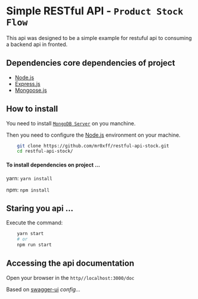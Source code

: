# Simple RESTful API - `Product Stock Flow`

This api was designed to be a simple example for restuful api 
to consuming a backend api in fronted.

## Dependencies core dependencies of project
- [Node.js](https://nodejs.org/en)
- [Express.js](https://expressjs.com/)
- [Mongoose.js](https://mongoosejs.com/)

## How to install 
You need to install [`MongoDB Server`](https://www.mongodb.com/try/download/community) on you manchine.

Then you need to configure the [Node.js](https://nodejs.org) environment on your machine.

```bash
    git clone https://github.com/mr0xff/restful-api-stock.git
    cd restful-api-stock/
```
#### To install dependencies on project ...
yarn: `yarn install`

npm: `npm install`

## Staring you api ...

Execute the command:
```bash
    yarn start
    # or 
    npm run start
```

## Accessing the api documentation

Open your browser in the `http//localhost:3000/doc`

Based on [swagger-ui](https://swagger.io/docs/specification/basic-structure/) *config...*
